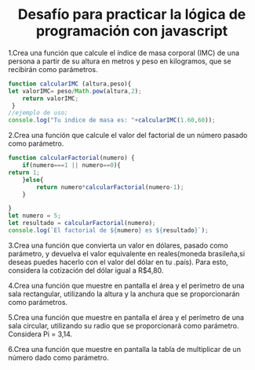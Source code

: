 <h1 align ="center">Desafío para practicar la lógica de programación con javascript</h1>

1.Crea una función que calcule el índice de masa corporal (IMC) de una persona a partir de su altura en metros y peso en kilogramos, 
que se recibirán como parámetros.

``` js
function calcularIMC (altura,peso){
let valorIMC= peso/Math.pow(altura,2);
    return valorIMC;
 }
//ejemplo de uso;
console.log("Tu indice de masa es: "+calcularIMC(1.60,60));
 ```
2.Crea una función que calcule el valor del factorial de un número pasado como parámetro.

```js
function calcularFactorial(numero) {
    if(numero===1 || numero==0){
return 1;
    }else{
        return numero*calcularFactorial(numero-1);
    }

}
let numero = 5;
let resultado = calcularFactorial(numero);
console.log(`El factorial de ${numero} es ${resultado}`);
```

3.Crea una función que convierta un valor en dólares, pasado como parámetro, y devuelva el valor equivalente en reales(moneda brasileña,si deseas puedes hacerlo con el valor del dólar en tu .país). Para esto, considera la cotización del dólar igual a R$4,80.

4.Crea una función que muestre en pantalla el área y el perímetro de una sala rectangular, utilizando la altura y la anchura que se proporcionarán como parámetros.

5.Crea una función que muestre en pantalla el área y el perímetro de una sala circular, utilizando su radio que se proporcionará como parámetro. Considera Pi = 3,14.

6.Crea una función que muestre en pantalla la tabla de multiplicar de un número dado como parámetro.
